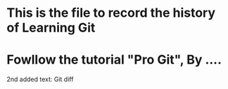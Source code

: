 # This is the file to record the history of Learning Git

# Fowllow the tutorial "Pro Git", By ....

2nd added text: Git diff 
